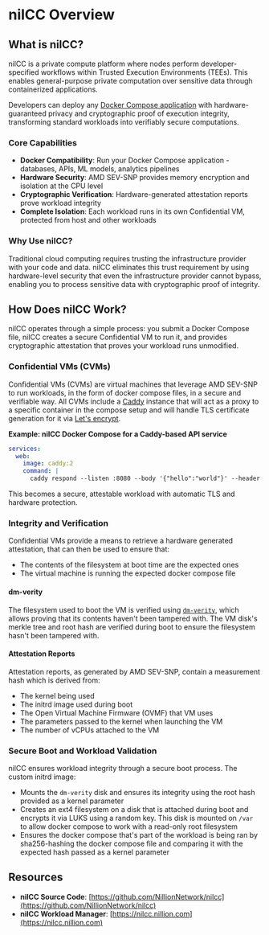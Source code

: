 # nilCC Overview

## What is nilCC?

nilCC is a private compute platform where nodes perform developer-specified workflows within Trusted Execution Environments (TEEs). This enables general-purpose private computation over sensitive data through containerized applications.

Developers can deploy any [Docker Compose application](https://docs.docker.com/compose/) with hardware-guaranteed privacy and cryptographic proof of execution integrity, transforming standard workloads into verifiably secure computations.

### Core Capabilities

- **Docker Compatibility**: Run your Docker Compose application - databases, APIs, ML models, analytics pipelines
- **Hardware Security**: AMD SEV-SNP provides memory encryption and isolation at the CPU level
- **Cryptographic Verification**: Hardware-generated attestation reports prove workload integrity
- **Complete Isolation**: Each workload runs in its own Confidential VM, protected from host and other workloads

### Why Use nilCC?

Traditional cloud computing requires trusting the infrastructure provider with your code and data. nilCC eliminates this trust requirement by using hardware-level security that even the infrastructure provider cannot bypass, enabling you to process sensitive data with cryptographic proof of integrity.

## How Does nilCC Work?

nilCC operates through a simple process: you submit a Docker Compose file, nilCC creates a secure Confidential VM to run it, and provides cryptographic attestation that proves your workload runs unmodified.

### Confidential VMs (CVMs)

Confidential VMs (CVMs) are virtual machines that leverage AMD SEV-SNP to run workloads, in the form of docker compose files, in a secure and verifiable way. All CVMs include a [Caddy](https://caddyserver.com/) instance that will act as a proxy to a specific container in the compose setup and will handle TLS certificate generation for it via [Let's encrypt](https://letsencrypt.org/).

**Example: nilCC Docker Compose for a Caddy-based API service**

```yaml
services:
  web:
    image: caddy:2
    command: |
      caddy respond --listen :8080 --body '{"hello":"world"}' --header "Content-Type: application/json"
```

This becomes a secure, attestable workload with automatic TLS and hardware protection.

### Integrity and Verification

Confidential VMs provide a means to retrieve a hardware generated attestation, that can then be used to ensure that:

- The contents of the filesystem at boot time are the expected ones
- The virtual machine is running the expected docker compose file

#### dm-verity

The filesystem used to boot the VM is verified using [`dm-verity`](https://docs.kernel.org/admin-guide/device-mapper/verity.html), which allows proving that its contents haven't been tampered with. The VM disk's merkle tree and root hash are verified during boot to ensure the filesystem hasn't been tampered with.

#### Attestation Reports

Attestation reports, as generated by AMD SEV-SNP, contain a measurement hash which is derived from:

- The kernel being used
- The initrd image used during boot
- The Open Virtual Machine Firmware (OVMF) that VM uses
- The parameters passed to the kernel when launching the VM
- The number of vCPUs attached to the VM

### Secure Boot and Workload Validation

nilCC ensures workload integrity through a secure boot process. The custom initrd image:

- Mounts the `dm-verity` disk and ensures its integrity using the root hash provided as a kernel parameter
- Creates an ext4 filesystem on a disk that is attached during boot and encrypts it via LUKS using a random key. This disk is mounted on `/var` to allow docker compose to work with a read-only root filesystem
- Ensures the docker compose that's part of the workload is being ran by sha256-hashing the docker compose file and comparing it with the expected hash passed as a kernel parameter

## Resources

- **nilCC Source Code**: [https://github.com/NillionNetwork/nilcc](https://github.com/NillionNetwork/nilcc)
- **nilCC Workload Manager**: [https://nilcc.nillion.com](https://nilcc.nillion.com)
